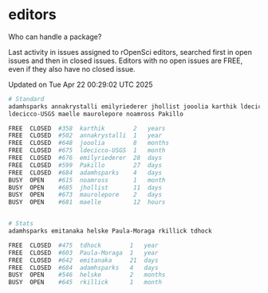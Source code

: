 # editors

Who can handle a package?

Last activity in issues assigned to rOpenSci editors, searched first in open
issues and then in closed issues. Editors with no open issues are FREE, even if
they also have no closed issue.


Updated on Tue Apr 22 00:29:02 UTC 2025

```bash
# Standard
adamhsparks annakrystalli emilyriederer jhollist jooolia karthik ldecicco
ldecicco-USGS maelle maurolepore noamross Pakillo

FREE  CLOSED  #358  karthik        2   years
FREE  CLOSED  #502  annakrystalli  1   year
FREE  CLOSED  #648  jooolia        8   months
FREE  CLOSED  #675  ldecicco-USGS  1   month
FREE  CLOSED  #676  emilyriederer  28  days
FREE  CLOSED  #599  Pakillo        27  days
FREE  CLOSED  #684  adamhsparks    4   days
BUSY  OPEN    #615  noamross       1   month
BUSY  OPEN    #685  jhollist       11  days
BUSY  OPEN    #673  maurolepore    2   days
BUSY  OPEN    #681  maelle         12  hours


# Stats
adamhsparks emitanaka helske Paula-Moraga rkillick tdhock

FREE  CLOSED  #475  tdhock        1   year
FREE  CLOSED  #603  Paula-Moraga  1   year
FREE  CLOSED  #642  emitanaka     21  days
FREE  CLOSED  #684  adamhsparks   4   days
BUSY  OPEN    #546  helske        2   months
BUSY  OPEN    #645  rkillick      1   month
```
